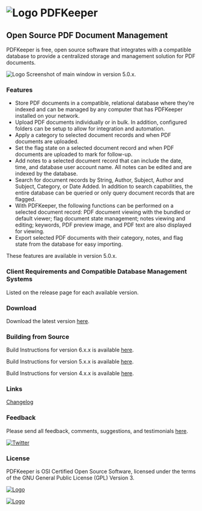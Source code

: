 # ![Logo](https://github.com/robertfrasca/PDFKeeper/blob/master/src/Resources/Logo/PDFKeeper_100x100.png) PDFKeeper
## Open Source PDF Document Management

PDFKeeper is free, open source software that integrates with a compatible database to provide a centralized storage and management solution for PDF documents.

![Logo](https://github.com/rffrasca/PDFKeeper/blob/master/docs/Screenshot-5.0.0.png)
Screenshot of main window in version 5.0.x.

### Features
* Store PDF documents in a compatible, relational database where they’re indexed and can be managed by any computer that has PDFKeeper installed on your network.
* Upload PDF documents individually or in bulk. In addition, configured folders can be setup to allow for integration and automation.
* Apply a category to selected document records and when PDF documents are uploaded.
* Set the flag state on a selected document record and when PDF documents are uploaded to mark for follow-up.
* Add notes to a selected document record that can include the date, time, and database user account name. All notes can be edited and are indexed by the database.
* Search for document records by String, Author, Subject, Author and Subject, Category, or Date Added. In addition to search capabilities, the entire database can be queried or only query document records that are flagged.
* With PDFKeeper, the following functions can be performed on a selected document record: PDF document viewing with the bundled or default viewer; flag document state management; notes viewing and editing; keywords, PDF preview image, and PDF text are also displayed for viewing.
* Export selected PDF documents with their category, notes, and flag state from the database for easy importing.

These features are available in version 5.0.x. 

### Client Requirements and Compatible Database Management Systems
Listed on the release page for each available version.

### Download
Download the latest version [here](https://github.com/rffrasca/PDFKeeper/releases/latest).

### Building from Source
Build Instructions for version 6.x.x is available [here](https://github.com/rffrasca/PDFKeeper/blob/master/docs/Build-Instructions-6.x.x.md).

Build Instructions for version 5.x.x is available [here](https://github.com/rffrasca/PDFKeeper/blob/master/docs/Build-Instructions-5.x.x.md).

Build Instructions for version 4.x.x is available [here](https://github.com/rffrasca/PDFKeeper/blob/master/docs/Build-Instructions-4.x.x.md).

### Links
[Changelog](https://github.com/rffrasca/PDFKeeper/blob/master/docs/Changelog.md)

### Feedback
Please send all feedback, comments, suggestions, and testimonials [here](mailto:rffrasca@gmail.com).

[![Twitter](https://img.shields.io/twitter/follow/PDFKeeper?style=social)](https://twitter.com/intent/follow?screen_name=PDFKeeper)

### License
PDFKeeper is OSI Certified Open Source Software, licensed under the terms of the GNU General Public License (GPL) Version 3.

[![Logo](https://opensource.org/trademarks/osi-certified/web/osi-certified-120x100.png)](https://opensource.org/licenses)

[![Logo](https://www.gnu.org/graphics/gplv3-with-text-136x68.png)](https://github.com/robertfrasca/PDFKeeper/blob/master/COPYING)
